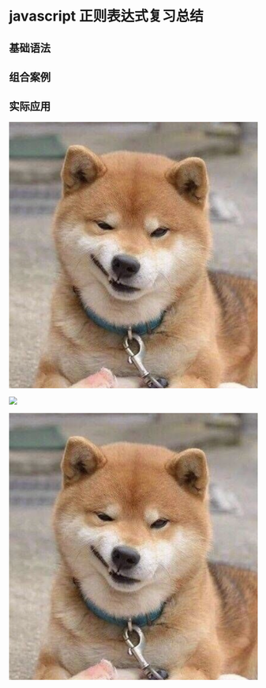 # javascript 正则表达式复习总结

## 基础语法

## 组合案例

## 实际应用

![](resource/images/20181111-test.png)

![](https://github.com/gjincai/blog/blob/master/resource/images/20181111-test.png)

![](../images/20181111-test.png)
